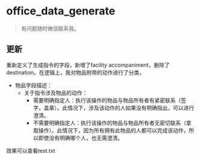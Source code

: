 # office_data_generate

>有问题随时微信联系我。

## 更新
重新定义了生成指令的字段，新增了facility accompaniment，删除了destination。在逻辑上，我对物品附带的动作进行了分类，

- 物品字段描述：
  - 关于指令涉及物品的动作：
    - 需要明确指定人：执行该操作的物品与物品所有者有紧密联系（签字，盖章）。此情况下，涉及该动作的人如果没有明确指出，可以进行澄清。
    - 不需要明确指定人：执行该操作的物品与物品所有者无密切联系（拿取操作）。此情况下，因为所有拥有此物品的人都可以完成该动作，所以即使没有明确哪个人，也无需澄清。

效果可以查看test.txt
